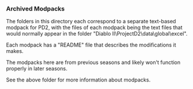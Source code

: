 ### Archived Modpacks
The folders in this directory each correspond to a separate text-based modpack for PD2, with the files of each 
modpack being the text files that would normally appear in the folder "Diablo II\ProjectD2\data\global\excel".

Each modpack has a "README" file that describes the modifications it makes.

The modpacks here are from previous seasons and likely won't function properly in later seasons.

See the above folder for more information about modpacks.